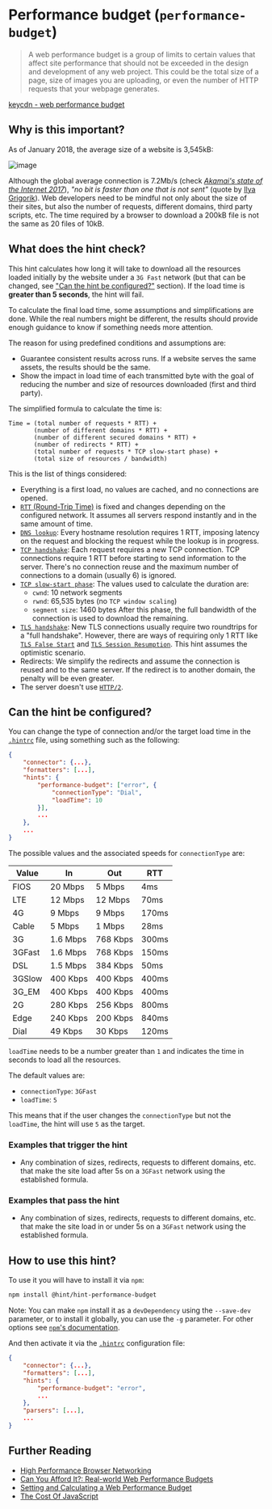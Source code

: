 # Performance budget (`performance-budget`)

> A web performance budget is a group of limits to certain values
> that affect site performance that should not be exceeded in the
> design and development of any web project. This could be the total
> size of a page, size of images you are uploading, or even the number
> of HTTP requests that your webpage generates.

[keycdn - web performance budget][keycdn-wpb]

## Why is this important?

As of January 2018, the average size of a website is 3,545kB:

![image][average site size]

Although the global average connection is 7.2Mb/s (check [_Akamai's
state of the Internet 2017_][state of the internet]), _"no bit is
faster than one that is not sent"_ (quote by [Ilya Grigorik][faster
bit]). Web developers need to be mindful not only about the size of
their sites, but also the number of requests, different domains,
third party scripts, etc. The time required by a browser to download
a 200kB file is not the same as 20 files of 10kB.

## What does the hint check?

This hint calculates how long it will take to download all the
resources loaded initially by the website under a `3G Fast` network
(but that can be changed, see ["Can the hint be configured?"][can be
configured] section). If the load time is **greater than 5 seconds**,
the hint will fail.

To calculate the final load time, some assumptions and simplifications
are done. While the real numbers might be different, the results should
provide enough guidance to know if something needs more attention.

The reason for using predefined conditions and assumptions are:

* Guarantee consistent results across runs. If a website serves the
  same assets, the results should be the same.
* Show the impact in load time of each transmitted byte with the goal
  of reducing the number and size of resources downloaded (first and
  third party).

The simplified formula to calculate the time is:

```text
Time = (total number of requests * RTT) +
       (number of different domains * RTT) +
       (number of different secured domains * RTT) +
       (number of redirects * RTT) +
       (total number of requests * TCP slow-start phase) +
       (total size of resources / bandwidth)
```

This is the list of things considered:

* Everything is a first load, no values are cached, and no connections
  are opened.
* [`RTT` (Round-Trip Time)][rtt] is fixed and changes depending on
  the configured network. It assumes all servers respond instantly
  and in the same amount of time.
* [`DNS lookup`][dns lookup]: Every hostname resolution requires 1
  RTT, imposing latency on the request and blocking the request while
  the lookup is in progress.
* [`TCP handshake`][three-way handshake]: Each request requires a new
  TCP connection. TCP connections require 1 RTT before starting to send
  information to the server. There's no connection reuse and the maximum
  number of connections to a domain (usually 6) is ignored.
* [`TCP slow-start phase`][slow-start phase]: The values used to
  calculate the duration are:
  * `cwnd`: 10 network segments
  * `rwnd`: 65,535 bytes (no `TCP window scaling`)
  * `segment size`: 1460 bytes
  After this phase, the full bandwidth of the connection is used to
  download the remaining.
* [`TLS handshake`][tls handshake]: New TLS connections usually require
  two roundtrips for a "full handshake". However, there are ways of
  requiring only 1 RTT like [`TLS False Start`][tls false start] and
  [`TLS Session Resumption`][tls session resumption]. This hint assumes
  the optimistic scenario.
* Redirects: We simplify the redirects and assume the connection is
  reused and to the same server. If the redirect is to another domain,
  the penalty will be even greater.
* The server doesn't use [`HTTP/2`][http2].

## Can the hint be configured?

You can change the type of connection and/or the target load time
in the [`.hintrc`][hintrc] file, using something such as
the following:

```json
{
    "connector": {...},
    "formatters": [...],
    "hints": {
        "performance-budget": ["error", {
            "connectionType": "Dial",
            "loadTime": 10
        }],
        ...
    },
    ...
}
```

The possible values and the associated speeds for `connectionType` are:

| Value  |       In |      Out |   RTT |
| -------|----------|----------|-------|
| FIOS   |  20 Mbps |   5 Mbps |   4ms |
| LTE    |  12 Mbps |  12 Mbps |  70ms |
| 4G     |   9 Mbps |   9 Mbps | 170ms |
| Cable  |   5 Mbps |   1 Mbps |  28ms |
| 3G     | 1.6 Mbps | 768 Kbps | 300ms |
| 3GFast | 1.6 Mbps | 768 Kbps | 150ms |
| DSL    | 1.5 Mbps | 384 Kbps |  50ms |
| 3GSlow | 400 Kbps | 400 Kbps | 400ms |
| 3G_EM  | 400 Kbps | 400 Kbps | 400ms |
| 2G     | 280 Kbps | 256 Kbps | 800ms |
| Edge   | 240 Kbps | 200 Kbps | 840ms |
| Dial   |  49 Kbps |  30 Kbps | 120ms |

`loadTime` needs to be a number greater than `1` and indicates the time
in seconds to load all the resources.

The default values are:

* `connectionType`: `3GFast`
* `loadTime`: `5`

This means that if the user changes the `connectionType` but not the
`loadTime`, the hint will use `5` as the target.

### Examples that **trigger** the hint

* Any combination of sizes, redirects, requests to different domains,
  etc. that make the site load after 5s on a `3GFast` network using the
  established formula.

### Examples that **pass** the hint

* Any combination of sizes, redirects, requests to different domains,
  etc. that make the site load in or under 5s on a `3GFast` network
  using the established formula.

## How to use this hint?

To use it you will have to install it via `npm`:

```bash
npm install @hint/hint-performance-budget
```

Note: You can make `npm` install it as a `devDependency` using the
`--save-dev` parameter, or to install it globally, you can use the
`-g` parameter. For other options see [`npm`'s
documentation](https://docs.npmjs.com/cli/install).

And then activate it via the [`.hintrc`][hintrc] configuration file:

```json
{
    "connector": {...},
    "formatters": [...],
    "hints": {
        "performance-budget": "error",
        ...
    },
    "parsers": [...],
    ...
}
```

## Further Reading

* [High Performance Browser Networking][hbpn]
* [Can You Afford It?: Real-world Web Performance Budgets][can you afford it]
* [Setting and Calculating a Web Performance Budget][keycdn-wpb]
* [The Cost Of JavaScript][cost of javascript]

<!-- Link labels -->

[average site size]: https://chart.googleapis.com/chart?chs=400x225&cht=p&chco=007099&chd=t:1818,70,98,504,120,851,27&chds=0,1818&chdlp=b&chdl=total%203545%20kB&chl=Images+-+1818+kB%7CHTML+-+70+kB%7CStylesheets+-+98+kB%7CScripts+-+504+kB%7CFonts+-+120+kB%7CVideo+-+851+kB%7COther+-+27+kB&chma=|5&chtt=Average+Bytes+per+Page+by+Content+Type
[can be configured]: #can-the-hint-be-configured
[can you afford it]: https://infrequently.org/2017/10/can-you-afford-it-real-world-web-performance-budgets/
[cost of javascript]: https://medium.com/dev-channel/the-cost-of-javascript-84009f51e99e
[dns lookup]: https://www.cloudflare.com/learning/dns/what-is-dns/
[faster bit]: https://hpbn.co/building-blocks-of-tcp/#tuning-application-behavior
[hbpn]: https://hpbn.co/
[http2]: https://hpbn.co/http2/
[keycdn-wpb]: https://www.keycdn.com/blog/web-performance-budget/
[rtt]: https://hpbn.co/primer-on-latency-and-bandwidth/#speed-of-light-and-propagation-latency
[slow-start phase]: https://hpbn.co/building-blocks-of-tcp/#slow-start
[hintrc]: https://webhint.io/docs/user-guide/configuring-webhint/summary/
[state of the internet]: https://www.akamai.com/us/en/multimedia/documents/state-of-the-internet/q1-2017-state-of-the-internet-connectivity-report.pdf
[tcp handshake]: https://hpbn.co/building-blocks-of-tcp/#three-way-handshake
[three-way handshake]: https://hpbn.co/building-blocks-of-tcp/#three-way-handshake
[tls false start]: https://hpbn.co/transport-layer-security-tls/#enable-tls-false-start
[tls handshake]: https://hpbn.co/transport-layer-security-tls/#tls-handshake
[tls session resumption]: https://hpbn.co/transport-layer-security-tls/#tls-session-resumption
